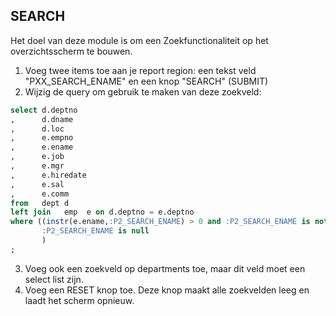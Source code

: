 ## SEARCH
Het doel van deze module is om een Zoekfunctionaliteit op het overzichtsscherm te bouwen.</br>
1. Voeg twee items toe aan je report region: een tekst veld "PXX_SEARCH_ENAME" en een knop "SEARCH" (SUBMIT)
2. Wijzig de query om gebruik te maken van deze zoekveld:
```SQL
select d.deptno
,      d.dname
,      d.loc
,      e.empno
,      e.ename
,      e.job
,      e.mgr
,      e.hiredate
,      e.sal
,      e.comm
from   dept d
left join   emp  e on d.deptno = e.deptno
where ((instr(e.ename,:P2_SEARCH_ENAME) > 0 and :P2_SEARCH_ENAME is not null) or
       :P2_SEARCH_ENAME is null
       )
;
```
3. Voeg ook een zoekveld op departments toe, maar dit veld moet een select list zijn.
4. Voeg een RESET knop toe. Deze knop maakt alle zoekvelden leeg en laadt het scherm opnieuw.